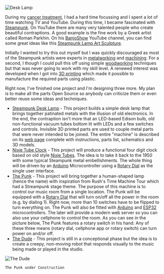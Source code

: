 ![Desk Lamp](class:rounded:img-fluid:img/main/DeskLamp.jpg)

During my [cancer treatment](/waroncancer), I had a hard time focussing
and I spent a lot of time watching TV and YouTube. During this time, I
became fascinated with [Steampunk](https://en.wikipedia.org/wiki/Steampunk).
On YouTube there are many very talented people who create beautiful
contraptions. A good example is the fine work by a Greek artist called
Roman Parkhin. On his
[BanjoShow](https://www.youtube.com/channel/UCwzpraxiLapi_cbDAi5ZDRw)
YouTube channel, you can find some great ideas like this
[Steampunk Lamp Art Sculpture](https://www.youtube.com/watch?v=yp7B-WRDoVw).

Initially I wanted to try this out myself but I was quickly discouraged as
most of the Steampunk artists were experts in
[metalworking](https://en.wikipedia.org/wiki/Metalworking) and
[machining](https://en.wikipedia.org/wiki/Machining).
For a second, I though I could pull this off using simple
[woodworking](https://en.wikipedia.org/wiki/Woodworking)
techniques but that was never going to work with my skill level.
A renewed interest was developed when I got into
[3D printing](https://en.wikipedia.org/wiki/3D_printing) which made it
possible to manufacture the required parts using plastic.

Right now, I've finished one project and I'm designing three more. My plan
is to make all the parts Open Source so anybody can criticize them or
even better reuse some ideas and techniques.

* [Steampunk Desk Lamp](/SteampunkDeskLamp) - This project builds a simple
desk lamp that brings together patinated metals with the illusion of
old electronics. In the end, the contraption isn't more that an
LED-based Edison bulb, old non-functional vacuum tubes bottom lit with
LEDs and a few switches and controls. Invisible 3D printed parts
are used to couple metal parts that were never intended to be joined.
The entire "machine" is described on its
[web page](/SteampunkDeskLamp) complete with instructions, parts list,
schematics and 3D models.
* [Nixie Tube Clock](/NixieTubeClock) - This project will produce a functional four digit clock based on old style
[Nixie Tubes](https://en.wikipedia.org/wiki/Nixie_tube). The idea is to
take it back to the 1950 with some typical Steampunk metal embellishments.
The whole thing will be driven by an
[Arduino](https://en.wikipedia.org/wiki/Arduino) Microcontroller
using a [Rotary Dial](https://en.wikipedia.org/wiki/Rotary_dial)
as the single user interface.
* [The Punk](/ThePunk) - This project will bring together a human-shaped
lamp (hence the name) with inspiration from Rush's Time Machine Tour
which had a Streampunk stage theme. The purpose of this machine is to
control our music room from a single location. The Punk will
be equipped with a [Rotary Dial](https://en.wikipedia.org/wiki/Rotary_dial)
that will turn on/off all the power in the room (e.g. by dialing 1).
Right now, more than 10 switches have to be flipped to turn everything
on. The Punk will also be fitted with
[Arduino](https://en.wikipedia.org/wiki/Arduino) and
[ESP32](https://en.wikipedia.org/wiki/ESP32) microcontrollers.
The later will provide a modern web server so you can also use your
cellphone to control the room. As you can see in the picture below,
The Punk features a rotary switch in his hand. Any of these
three means (rotary dial, cellphone app or rotary switch) can turn
power on and/or off.
* [The Dude](/TheDude) - This project is still in a conceptional phase
but the idea is to create a creepy, non-moving robot that responds
visually to the music being made or played in the studio.

![The Dude](class:rounded:img-fluid:img/main/TheDude.jpg)

	The Punk under Construction
